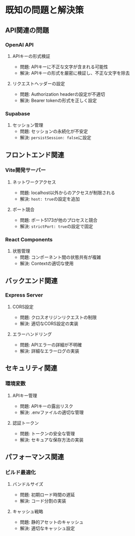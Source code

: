 # 既知の問題と解決策

## API関連の問題

### OpenAI API
1. APIキーの形式検証
   - 問題: APIキーに不正な文字が含まれる可能性
   - 解決: APIキーの形式を厳密に検証し、不正な文字を除去

2. リクエストヘッダーの設定
   - 問題: Authorization headerの設定が不適切
   - 解決: Bearer tokenの形式を正しく設定

### Supabase
1. セッション管理
   - 問題: セッションの永続化が不安定
   - 解決: `persistSession: false`に設定

## フロントエンド関連

### Vite開発サーバー
1. ネットワークアクセス
   - 問題: localhost以外からのアクセスが制限される
   - 解決: `host: true`の設定を追加

2. ポート競合
   - 問題: ポート5173が他のプロセスと競合
   - 解決: `strictPort: true`の設定で固定

### React Components
1. 状態管理
   - 問題: コンポーネント間の状態共有が複雑
   - 解決: Contextの適切な使用

## バックエンド関連

### Express Server
1. CORS設定
   - 問題: クロスオリジンリクエストの制限
   - 解決: 適切なCORS設定の実装

2. エラーハンドリング
   - 問題: APIエラーの詳細が不明確
   - 解決: 詳細なエラーログの実装

## セキュリティ関連

### 環境変数
1. APIキー管理
   - 問題: APIキーの露出リスク
   - 解決: .envファイルの適切な管理

2. 認証トークン
   - 問題: トークンの安全な管理
   - 解決: セキュアな保存方法の実装

## パフォーマンス関連

### ビルド最適化
1. バンドルサイズ
   - 問題: 初期ロード時間の遅延
   - 解決: コード分割の実装

2. キャッシュ戦略
   - 問題: 静的アセットのキャッシュ
   - 解決: 適切なキャッシュ設定 